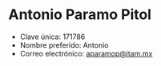 # Antonio Paramo Pitol
* Clave única: 171786
* Nombre preferido: Antonio
* Correo electrónico: aparamop@itam.mx
